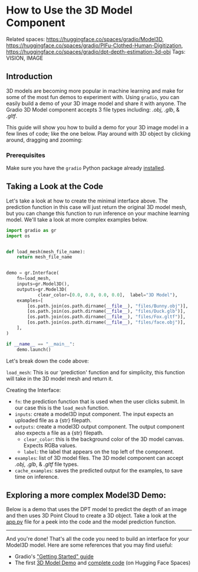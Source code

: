 # How to Use the 3D Model Component

Related spaces: https://huggingface.co/spaces/gradio/Model3D, https://huggingface.co/spaces/gradio/PIFu-Clothed-Human-Digitization, https://huggingface.co/spaces/gradio/dpt-depth-estimation-3d-obj
Tags: VISION, IMAGE

## Introduction

3D models are becoming more popular in machine learning and make for some of the most fun demos to experiment with. Using `gradio`, you can easily build a demo of your 3D image model and share it with anyone. The Gradio 3D Model component accepts 3 file types including: _.obj_, _.glb_, & _.gltf_.

This guide will show you how to build a demo for your 3D image model in a few lines of code; like the one below. Play around with 3D object by clicking around, dragging and zooming:

<gradio-app space="gradio/Model3D"> </gradio-app>

### Prerequisites

Make sure you have the `gradio` Python package already [installed](https://gradio.app/guides/quickstart).

## Taking a Look at the Code

Let's take a look at how to create the minimal interface above. The prediction function in this case will just return the original 3D model mesh, but you can change this function to run inference on your machine learning model. We'll take a look at more complex examples below.

```python
import gradio as gr
import os


def load_mesh(mesh_file_name):
    return mesh_file_name


demo = gr.Interface(
    fn=load_mesh,
    inputs=gr.Model3D(),
    outputs=gr.Model3D(
            clear_color=[0.0, 0.0, 0.0, 0.0],  label="3D Model"),
    examples=[
        [os.path.join(os.path.dirname(__file__), "files/Bunny.obj")],
        [os.path.join(os.path.dirname(__file__), "files/Duck.glb")],
        [os.path.join(os.path.dirname(__file__), "files/Fox.gltf")],
        [os.path.join(os.path.dirname(__file__), "files/face.obj")],
    ],
)

if __name__ == "__main__":
    demo.launch()
```

Let's break down the code above:

`load_mesh`: This is our 'prediction' function and for simplicity, this function will take in the 3D model mesh and return it.

Creating the Interface:

- `fn`: the prediction function that is used when the user clicks submit. In our case this is the `load_mesh` function.
- `inputs`: create a model3D input component. The input expects an uploaded file as a {str} filepath.
- `outputs`: create a model3D output component. The output component also expects a file as a {str} filepath.
  - `clear_color`: this is the background color of the 3D model canvas. Expects RGBa values.
  - `label`: the label that appears on the top left of the component.
- `examples`: list of 3D model files. The 3D model component can accept _.obj_, _.glb_, & _.gltf_ file types.
- `cache_examples`: saves the predicted output for the examples, to save time on inference.

## Exploring a more complex Model3D Demo:

Below is a demo that uses the DPT model to predict the depth of an image and then uses 3D Point Cloud to create a 3D object. Take a look at the [app.py](https://huggingface.co/spaces/gradio/dpt-depth-estimation-3d-obj/blob/main/app.py) file for a peek into the code and the model prediction function.
<gradio-app space="gradio/dpt-depth-estimation-3d-obj"> </gradio-app>

---

And you're done! That's all the code you need to build an interface for your Model3D model. Here are some references that you may find useful:

- Gradio's ["Getting Started" guide](https://gradio.app/getting_started/)
- The first [3D Model Demo](https://huggingface.co/spaces/gradio/Model3D) and [complete code](https://huggingface.co/spaces/gradio/Model3D/tree/main) (on Hugging Face Spaces)
